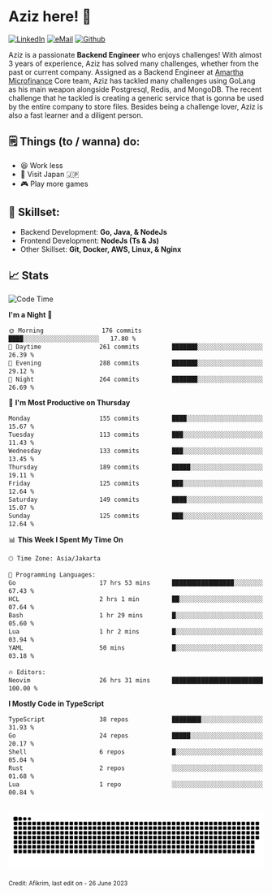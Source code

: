 # Aziz here! 👋

[![LinkedIn](https://img.shields.io/static/v1?message=afikrim&logo=linkedin&label=&color=0077B5&logoColor=white&labelColor=&style=for-the-badge)](https://www.linkedin.com/in/afikrim)
[![eMail](https://img.shields.io/static/v1?message=afikrim10@gmail.com&logo=gmail&label=&color=D14836&logoColor=white&labelColor=&style=for-the-badge)](mailto:afikrim10@gmail.com)
[![Github](https://komarev.com/ghpvc/?username=afikrim&label=Visitors&style=for-the-badge)](https://www.github.com/afikrim)

<!--Introduction-->
Aziz is a passionate **Backend Engineer** who enjoys challenges! With almost 3 years of experience, Aziz has solved many challenges, whether from the past or current company. Assigned as a Backend Engineer at [Amartha Microfinance](https://amartha.com) Core team, Aziz has tackled many challenges using GoLang as his main weapon alongside Postgresql, Redis, and MongoDB. The recent challenge that he tackled is creating a generic service that is gonna be used by the entire company to store files. Besides being a challenge lover, Aziz is also a fast learner and a diligent person.

<!--Things TODO-->
## 🗒️ Things (to / wanna) do:

- 😆 Work less
- 🚀 Visit Japan 🇯🇵
- 🎮 Play more games

<!--Skillset-->
## 🏅 Skillset:

- Backend Development: **Go, Java, & NodeJs**
- Frontend Development: **NodeJs (Ts & Js)**
- Other Skillset: **Git, Docker, AWS, Linux, & Nginx**

## 📈 Stats  

<!--START_SECTION:waka-->
![Code Time](http://img.shields.io/badge/Code%20Time-1%2C463%20hrs%2059%20mins-blue)

**I'm a Night 🦉** 

```text
🌞 Morning                176 commits         ████░░░░░░░░░░░░░░░░░░░░░   17.80 % 
🌆 Daytime                261 commits         ███████░░░░░░░░░░░░░░░░░░   26.39 % 
🌃 Evening                288 commits         ███████░░░░░░░░░░░░░░░░░░   29.12 % 
🌙 Night                  264 commits         ███████░░░░░░░░░░░░░░░░░░   26.69 % 
```
📅 **I'm Most Productive on Thursday** 

```text
Monday                   155 commits         ████░░░░░░░░░░░░░░░░░░░░░   15.67 % 
Tuesday                  113 commits         ███░░░░░░░░░░░░░░░░░░░░░░   11.43 % 
Wednesday                133 commits         ███░░░░░░░░░░░░░░░░░░░░░░   13.45 % 
Thursday                 189 commits         █████░░░░░░░░░░░░░░░░░░░░   19.11 % 
Friday                   125 commits         ███░░░░░░░░░░░░░░░░░░░░░░   12.64 % 
Saturday                 149 commits         ████░░░░░░░░░░░░░░░░░░░░░   15.07 % 
Sunday                   125 commits         ███░░░░░░░░░░░░░░░░░░░░░░   12.64 % 
```


📊 **This Week I Spent My Time On** 

```text
🕑︎ Time Zone: Asia/Jakarta

💬 Programming Languages: 
Go                       17 hrs 53 mins      █████████████████░░░░░░░░   67.43 % 
HCL                      2 hrs 1 min         ██░░░░░░░░░░░░░░░░░░░░░░░   07.64 % 
Bash                     1 hr 29 mins        █░░░░░░░░░░░░░░░░░░░░░░░░   05.60 % 
Lua                      1 hr 2 mins         █░░░░░░░░░░░░░░░░░░░░░░░░   03.94 % 
YAML                     50 mins             █░░░░░░░░░░░░░░░░░░░░░░░░   03.18 % 

🔥 Editors: 
Neovim                   26 hrs 31 mins      █████████████████████████   100.00 % 
```

**I Mostly Code in TypeScript** 

```text
TypeScript               38 repos            ████████░░░░░░░░░░░░░░░░░   31.93 % 
Go                       24 repos            █████░░░░░░░░░░░░░░░░░░░░   20.17 % 
Shell                    6 repos             █░░░░░░░░░░░░░░░░░░░░░░░░   05.04 % 
Rust                     2 repos             ░░░░░░░░░░░░░░░░░░░░░░░░░   01.68 % 
Lua                      1 repo              ░░░░░░░░░░░░░░░░░░░░░░░░░   00.84 % 
```




<!--END_SECTION:waka-->


<br clear="both">

<div align="center">
  <img src="https://raw.githubusercontent.com/afikrim/afikrim/output/snake.svg" alt="Snake animation" />
</div>


<sub>Credit: Afikrim, last edit on - 26 June 2023</sub>
